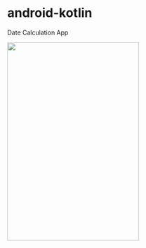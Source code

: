 # android-kotlin
<p>Date Calculation App</p>
<img src = "https://user-images.githubusercontent.com/125888614/224489929-c312e545-6ce5-4f11-86de-89836f0126bf.png" width = "300" height = "450">
